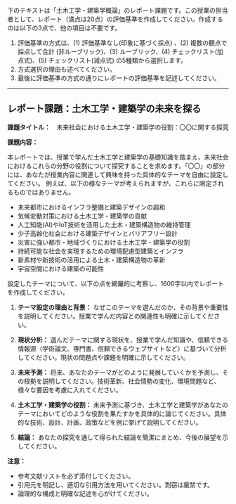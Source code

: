 下のテキストは「土木工学・建築学概論」のレポート課題です。この授業の担当者として、レポート（満点は20点）の評価基準を作成してください。作成するのは以下の3点で、他の項目は不要です。

1. 評価基準の方式は、(1) 評価基準なし(印象に基づく採点) 、(2) 複数の観点で採点して合計  (非ルーブリック)、(3) ルーブリック、(4) チェックリスト(加点式)、(5) チェックリスト(減点式) の5種類から選択します。
2. 方式選択の理由も述べてください。
3. 最後に評価基準の方式の通りにレポートの評価基準を記述してください。

---------------------------------------
## レポート課題：土木工学・建築学の未来を探る

**課題タイトル：**　未来社会における土木工学・建築学の役割：〇〇に関する探究

**課題内容：**

本レポートでは、授業で学んだ土木工学と建築学の基礎知識を踏まえ、未来社会におけるこれらの分野の役割について探究することを求めます。「〇〇」の部分には、あなたが授業内容に関連して興味を持った具体的なテーマを自由に設定してください。  例えば、以下の様なテーマが考えられますが、これらに限定されるものではありません。

* 未来都市におけるインフラ整備と建築デザインの調和
* 気候変動対策における土木工学・建築学の貢献
* 人工知能(AI)やIoT技術を活用した土木・建築構造物の維持管理
* 少子高齢化社会における建築デザインとバリアフリー設計
* 災害に強い都市・地域づくりにおける土木工学・建築学の役割
* 持続可能な社会を実現するための環境配慮型建築とインフラ
* 新素材や新技術の活用による土木・建築構造物の革新
* 宇宙空間における建築の可能性


設定したテーマについて、以下の点を網羅的に考察し、1600字以内でレポートを作成してください。

1. **テーマ設定の理由と背景：** なぜこのテーマを選んだのか、その背景や重要性を説明してください。授業で学んだ内容との関連性も明確に示してください。

2. **現状分析：** 選んだテーマに関する現状を、授業で学んだ知識や、信頼できる情報源（学術論文、専門書、信頼できるウェブサイトなど）に基づいて分析してください。現状の問題点や課題を明確に示してください。

3. **未来予測：** 将来、あなたのテーマがどのように発展していくかを予測し、その根拠を説明してください。技術革新、社会情勢の変化、環境問題など、様々な要因を考慮に入れてください。

4. **土木工学・建築学の役割：** 未来予測に基づき、土木工学と建築学があなたのテーマにおいてどのような役割を果たすかを具体的に論じてください。具体的な技術、設計、計画、政策などを例に挙げて説明してください。

5. **結論：** あなたの探究を通して得られた結論を簡潔にまとめ、今後の展望を示してください。


**注意：**

* 参考文献リストを必ず添付してください。
* 引用元を明記し、適切な引用方法を用いてください。剽窃は厳禁です。
* 論理的な構成と明確な記述を心がけてください。


